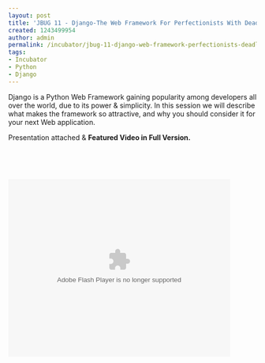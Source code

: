 ```yaml
---
layout: post
title: 'JBUG 11 - Django-The Web Framework For Perfectionists With Deadlines '
created: 1243499954
author: admin
permalink: /incubator/jbug-11-django-web-framework-perfectionists-deadlines
tags:
- Incubator
- Python
- Django
---
```

<!--break-->
<p>Django is a Python Web Framework gaining popularity among developers all over the world, due to its power &amp; simplicity. In this session we will describe what makes the framework so attractive, and why you should consider it for your next Web application.</p>
<p>Presentation attached &amp; <strong>Featured Video in Full Version.</strong></p>
<p>&nbsp;</p>
<p><strong><br />
</strong></p>
<p><embed width="450" height="359" src="http://blip.tv/play/grVLgYaUCgA" type="application/x-shockwave-flash" allowscriptaccess="always" allowfullscreen="true"></embed></p>
